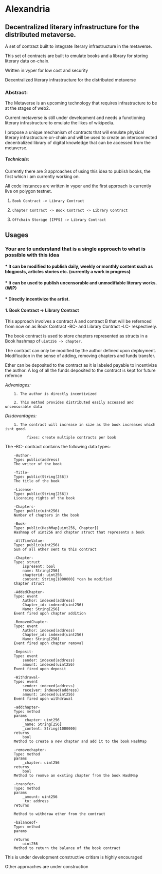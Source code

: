 # Alexandria

## Decentralized literary infrastructure for the distributed metaverse.

A set of contract built to integrate literary infrastructure in the metaverse.

This set of contracts are built to emulate books and a library for storing literary data on-chain.

Written in vyper for low cost and security


Decentralized literary infrastructure for the distributed metaverse

### Abstract:
The Metaverse is an upcoming technology that requires infrastructure to be at the stages of web2.

Current metaverse is still under development and needs a functioning literary infrastructure to emulate the likes of wikipedia.

I propose a unique mechanism of contracts that will emulate physical literary infrastructure on-chain and will be used to create an interconnected decentralized library of digital knowledge that can be accessed from the metaverse.

##### Technicals:
Currently there are 3 approaches of using this idea to publish books, the first which i am currently working on.

All code instances are written in vyper and the first approach is currently live on polygon testnet.

1. `Book Contract -> Library Contract`

2. `Chapter Contract -> Book Contract -> Library Contract`

3. `Offchain Storage [IPFS] -> Library Contract`

## Usages
### Your are to understand that is a single approach to what is possible with this idea
   #### * It can be modified to publish daily, weekly or monthly content such as blogposts, articles stories etc. (currently a work in progress)
   #### * It can be used to publish uncensorable and unmodifiable literary works. (WIP)
   #### * Directly incentivize the artist.


#### 1. Book Contract -> Library Contract
   This approach involves a contract A and contract B that will be refernced from now on as Book Contract -BC- and Library Contract -LC- respectively.

   The book contract is used to store chapters represented as structs in a Book hashmap of `uint256 -> chapter`.

   The contract can only be modified by the author defined upon deployment. Modification in the sense of adding, removing chapters and funds transfer.

   Ether can be deposited to the contract as it is labeled payable to incentivize the author. A log of all the funds deposited to the contract is kept for future refernce

   *Advantages:*
   
        1. The author is directly incentivized
        
        2. This method provides distributed easily accessed and uncensorable data
        
    
   *Disdavantages:*
   
        1. The contract will increase in size as the book increases which isnt good.
        
              fixes: create multiple contracts per book
              

   The -BC- contract contains the following data types:
   
   
        -Author-
        Type: public(address)
        The writer of the book

        -Title-
        Type: public(String[256])
        The title of the book

        -License-
        Type: public(String[256])
        Licensing rights of the book

        -Chapters-
        Type: public(uint256)
        Number of chapters in the book

        -Book-
        Type: public(HashMap[uint256, Chapter])
        Hashmap of uint256 and chapter struct that represents a book

        -AllTimeValue-
        Type: public(uint256)
        Sum of all ether sent to this contract

        -Chapter-
        Type: struct
            ispresent: bool
            name: String[256]
            chapterid: uint256
            content: String[1000000] *can be modified
        Chapter struct

        -AddedChapter-
        Type: event
            Author: indexed(address)
            Chapter_id: indexed(uint256)
            Name: String[256]
        Event fired upon chapter addition 

        -RemovedChapter-
        Type: event
            Author: indexed(address)
            Chapter_id: indexed(uint256)
            Name: String[256]
        Event fired upon chapter removal 

        -Deposit-
        Type: event
            sender: indexed(address)
            amount: indexed(uint256)
        Event fired upon deposit

        -Withdrawal-
        Type: event
            sender: indexed(address)
            receiver: indexed(address)
            amount: indexed(uint256)
        Event fired upon withdrawal

        -addchapter-
        Type: method
        params
            _chapter: uint256
            _name: String[256]
            _content: String[1000000]
        returns
            bool
        Method to create a new chapter and add it to the book HashMap

        -removechapter-
        Type: method
        params
            _chapter: uint256
        returns
            bool
        Method to reomve an exsting chapter from the book HashMap

        -transfer-
        Type: method
        params
            _amount: uint256
            _to: address
        returns

        Method to withdraw ether from the contract

        -balanceof-
        Type: method
        params

        returns
            uint256
        Method to return the balance of the book contract


This is under development constructive critism is highly encouraged

Other approaches are under construction
